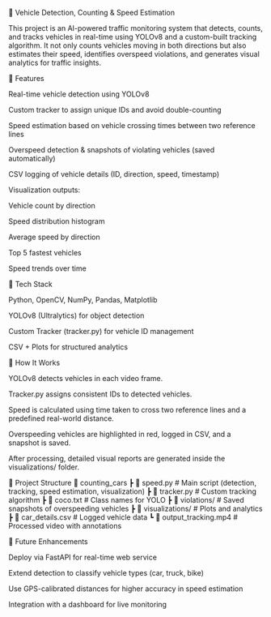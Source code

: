 🚗 Vehicle Detection, Counting & Speed Estimation

This project is an AI-powered traffic monitoring system that detects, counts, and tracks vehicles in real-time using YOLOv8 and a custom-built tracking algorithm. It not only counts vehicles moving in both directions but also estimates their speed, identifies overspeed violations, and generates visual analytics for traffic insights.

🔹 Features

Real-time vehicle detection using YOLOv8

Custom tracker to assign unique IDs and avoid double-counting

Speed estimation based on vehicle crossing times between two reference lines

Overspeed detection & snapshots of violating vehicles (saved automatically)

CSV logging of vehicle details (ID, direction, speed, timestamp)

Visualization outputs:

Vehicle count by direction

Speed distribution histogram

Average speed by direction

Top 5 fastest vehicles

Speed trends over time

🔹 Tech Stack

Python, OpenCV, NumPy, Pandas, Matplotlib

YOLOv8 (Ultralytics) for object detection

Custom Tracker (tracker.py) for vehicle ID management

CSV + Plots for structured analytics

🔹 How It Works

YOLOv8 detects vehicles in each video frame.

Tracker.py assigns consistent IDs to detected vehicles.

Speed is calculated using time taken to cross two reference lines and a predefined real-world distance.

Overspeeding vehicles are highlighted in red, logged in CSV, and a snapshot is saved.

After processing, detailed visual reports are generated inside the visualizations/ folder.

🔹 Project Structure
📂 counting_cars
 ┣ 📜 speed.py          # Main script (detection, tracking, speed estimation, visualization)
 ┣ 📜 tracker.py        # Custom tracking algorithm
 ┣ 📜 coco.txt          # Class names for YOLO
 ┣ 📂 violations/       # Saved snapshots of overspeeding vehicles
 ┣ 📂 visualizations/   # Plots and analytics
 ┣ 📜 car_details.csv   # Logged vehicle data
 ┗ 📜 output_tracking.mp4 # Processed video with annotations

🔹 Future Enhancements

Deploy via FastAPI for real-time web service

Extend detection to classify vehicle types (car, truck, bike)

Use GPS-calibrated distances for higher accuracy in speed estimation

Integration with a dashboard for live monitoring
